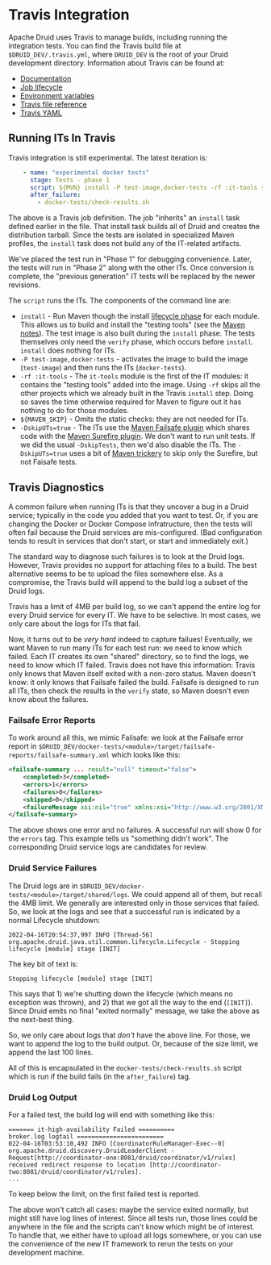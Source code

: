 <!--
  ~ Licensed to the Apache Software Foundation (ASF) under one
  ~ or more contributor license agreements.  See the NOTICE file
  ~ distributed with this work for additional information
  ~ regarding copyright ownership.  The ASF licenses this file
  ~ to you under the Apache License, Version 2.0 (the
  ~ "License"); you may not use this file except in compliance
  ~ with the License.  You may obtain a copy of the License at
  ~
  ~   http://www.apache.org/licenses/LICENSE-2.0
  ~
  ~ Unless required by applicable law or agreed to in writing,
  ~ software distributed under the License is distributed on an
  ~ "AS IS" BASIS, WITHOUT WARRANTIES OR CONDITIONS OF ANY
  ~ KIND, either express or implied.  See the License for the
  ~ specific language governing permissions and limitations
  ~ under the License.
  -->

# Travis Integration

Apache Druid uses Travis to manage builds, including running the integration
tests. You can find the Travis build file at `$DRUID_DEV/.travis.yml`, where
`DRUID_DEV` is the root of your Druid development directory. Information
about Travis can be found at:

* [Documentation](https://docs.travis-ci.com/)
* [Job lifecycle](https://docs.travis-ci.com/user/job-lifecycle/)
* [Environment variables](https://docs.travis-ci.com/user/environment-variables/)
* [Travis file reference](https://config.travis-ci.com/)
* [Travis YAML](https://docs.travis-ci.com/user/build-config-yaml)

## Running ITs In Travis

Travis integration is still experimental. The latest iteration is:

```yaml
    - name: "experimental docker tests"
      stage: Tests - phase 1
      script: ${MVN} install -P test-image,docker-tests -rf :it-tools ${MAVEN_SKIP} -DskipUTs=true
      after_failure:
        - docker-tests/check-results.sh
```

The above is a Travis job definition. The job "inherits" an `install` task defined
earlier in the file. That install task builds all of Druid and creates the distribution
tarball. Since the tests are isolated in specialized Maven profiles, the `install`
task does not build any of the IT-related artifacts.

We've placed the test run in "Phase 1" for debugging convenience. Later, the tests
will run in "Phase 2" along with the other ITs. Once conversion is complete, the
"previous generation" IT tests will be replaced by the newer revisions.

The `script` runs the ITs. The components of the command line are:

* `install` - Run Maven though the install [lifecycle phase](
  https://maven.apache.org/guides/introduction/introduction-to-the-lifecycle.html)
  for each module. This allows us to build and install the "testing tools"
  (see the [Maven notes](maven.md)). The test image is also built during the
  `install` phase. The tests themselves only need the `verify` phase, which occurs
  before `install`. `install` does nothing for ITs.
* `-P test-image,docker-tests` - activates the image to build the image
  (`test-image`) and then runs the ITs (`docker-tests`).
* `-rf :it-tools` - The `it-tools` module is the first of the IT modules: it contains
  the "testing tools" added into the image. Using `-rf` skips all the other projects
  which we already built in the Travis `install` step. Doing so saves the time
  otherwise required for Maven to figure out it has nothing to do for those modules.
* `${MAVEN_SKIP}` - Omits the static checks: they are not needed for ITs.
* `-DskipUTs=true` - The ITs use the [Maven Failsafe plugin](
  https://maven.apache.org/surefire/maven-failsafe-plugin/index.html)
  which shares code with the [Maven Surefire plugin](
  https://maven.apache.org/surefire/maven-surefire-plugin/index.html). We don't want
  to run unit tests. If we did the usual `-DskipTests`, then we'd also disable the
  ITs. The `-DskipUTs=true` uses a bit of [Maven trickery](
  https://stackoverflow.com/questions/6612344/prevent-unit-tests-but-allow-integration-tests-in-maven)
  to skip only the Surefire, but not Faisafe tests.

## Travis Diagnostics

A common failure when running ITs is that they uncover a bug in a Druid service;
typically in the code you added that you want to test. Or, if you are changing the
Docker or Docker Compose infratructure, then the tests will often fail because the
Druid services are mis-configured. (Bad configuration tends to result in services
that don't start, or start and immediately exit.)

The standard way to diagnose such failures is to look at the Druid logs. However,
Travis provides no support for attaching files to a build. The best alternative
seems to be to upload the files somewhere else. As a compromise, the Travis build
will append to the build log a subset of the Druid logs.

Travis has a limit of 4MB per build log, so we can't append the entire log for
every Druid service for every IT. We have to be selective. In most cases, we only
care about the logs for ITs that fail.

Now, it turns out to be *very hard* indeed to capture failues! Eventually, we want
Maven to run many ITs for each test run: we need to know which failed. Each IT
creates its own "shared" directory, so to find the logs, we need to know which IT
failed. Travis does not have this information: Travis only knows that Maven itself
exited with a non-zero status. Maven doesn't know: it only knows that Failsafe
failed the build. Failsafe is designed to run all ITs, then check the results in
the `verify` state, so Maven doesn't even know about the failures.

### Failsafe Error Reports

To work around all this, we mimic Failsafe: we look at the Failsafe error report
in `$DRUID_DEV/docker-tests/<module>/target/failsafe-reports/failsafe-summary.xml`
which looks like this:

```xml
<failsafe-summary ... result="null" timeout="false">
    <completed>3</completed>
    <errors>1</errors>
    <failures>0</failures>
    <skipped>0</skipped>
    <failureMessage xsi:nil="true" xmlns:xsi="http://www.w3.org/2001/XMLSchema-instance"/>
</failsafe-summary>
```

The above shows one error and no failures. A successful run will show 0 for the
`errors` tag. This example tells us "something didn't work". The corresponding
Druid service logs are candidates for review.

### Druid Service Failures

The Druid logs are in `$DRUID_DEV/docker-tests/<module>/target/shared/logs`.
We could append all of them, but recall the 4MB limit. We generally are
interested only in those services that failed. So, we look at the logs and
see that a successful run is indicated by a normal Lifecycle shutdown:

```text
2022-04-16T20:54:37,997 INFO [Thread-56] org.apache.druid.java.util.common.lifecycle.Lifecycle - Stopping lifecycle [module] stage [INIT]
```

The key bit of text is:

```text
Stopping lifecycle [module] stage [INIT]
```

This says that 1) we're shutting down the lifecycle (which means no exception was thrown),
and 2) that we got all the way to the end (`[INIT]`). Since Druid emits no final
"exited normally" message, we take the above as the next-best thing.

So, we only care about logs that *don't* have the above line. For those, we want to
append the log to the build output. Or, because of the size limit, we append the
last 100 lines.

All of this is encapsulated in the `docker-tests/check-results.sh` script which
is run if the build fails (in the `after_failure`) tag.

### Druid Log Output

For a failed test, the build log will end with something like this:

```text
======= it-high-availability Failed ==========
broker.log logtail ========================
022-04-16T03:53:10,492 INFO [CoordinatorRuleManager-Exec--0] org.apache.druid.discovery.DruidLeaderClient - Request[http://coordinator-one:8081/druid/coordinator/v1/rules] received redirect response to location [http://coordinator-two:8081/druid/coordinator/v1/rules].
...
```

To keep below the limit, on the first failed test is reported.

The above won't catch all cases: maybe the service exited normally, but might still have
log lines of interest. Since all tests run, those lines could be anywhere in the file
and the scripts can't know which might be of interest. To handle that, we either
have to upload all logs somewhere, or you can use the convenience of the new
IT framework to rerun the tests on your development machine.
